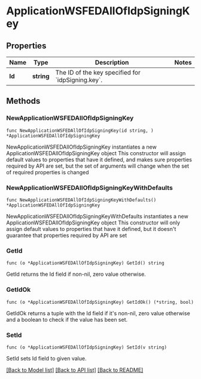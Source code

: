# ApplicationWSFEDAllOfIdpSigningKey

## Properties

Name | Type | Description | Notes
------------ | ------------- | ------------- | -------------
**Id** | **string** | The ID of the key specified for &#x60;idpSigning.key&#x60;. | 

## Methods

### NewApplicationWSFEDAllOfIdpSigningKey

`func NewApplicationWSFEDAllOfIdpSigningKey(id string, ) *ApplicationWSFEDAllOfIdpSigningKey`

NewApplicationWSFEDAllOfIdpSigningKey instantiates a new ApplicationWSFEDAllOfIdpSigningKey object
This constructor will assign default values to properties that have it defined,
and makes sure properties required by API are set, but the set of arguments
will change when the set of required properties is changed

### NewApplicationWSFEDAllOfIdpSigningKeyWithDefaults

`func NewApplicationWSFEDAllOfIdpSigningKeyWithDefaults() *ApplicationWSFEDAllOfIdpSigningKey`

NewApplicationWSFEDAllOfIdpSigningKeyWithDefaults instantiates a new ApplicationWSFEDAllOfIdpSigningKey object
This constructor will only assign default values to properties that have it defined,
but it doesn't guarantee that properties required by API are set

### GetId

`func (o *ApplicationWSFEDAllOfIdpSigningKey) GetId() string`

GetId returns the Id field if non-nil, zero value otherwise.

### GetIdOk

`func (o *ApplicationWSFEDAllOfIdpSigningKey) GetIdOk() (*string, bool)`

GetIdOk returns a tuple with the Id field if it's non-nil, zero value otherwise
and a boolean to check if the value has been set.

### SetId

`func (o *ApplicationWSFEDAllOfIdpSigningKey) SetId(v string)`

SetId sets Id field to given value.



[[Back to Model list]](../README.md#documentation-for-models) [[Back to API list]](../README.md#documentation-for-api-endpoints) [[Back to README]](../README.md)


